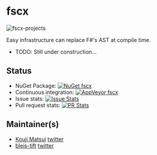 # fscx

![fscx-projects](https://raw.githubusercontent.com/fscx-projects/fscx/master/docs/files/img/fscx_128.png)

Easy infrastructure can replace F#'s AST at compile time.

* TODO: Still under construction...

## Status

* NuGet Package: [![NuGet fscx](https://img.shields.io/nuget/v/fscx.svg?style=flat)](https://www.nuget.org/packages/fscx)
* Continuous integration: [![AppVeyor fscx](https://img.shields.io/appveyor/ci/kekyo/fscx/master.svg)](https://ci.appveyor.com/project/fscx-projects/fscx)
* Issue stats: [![Issue Stats](http://issuestats.com/github/fscx-projects/fscx/badge/issue)](http://issuestats.com/github/fscx-projects/fscx)
* Pull request stats: [![PR Stats](http://issuestats.com/github/fscx-projects/fscx/badge/pr)](http://issuestats.com/github/fscx-projects/fscx)

## Maintainer(s)

- [Kouji Matsui](https://github.com/kekyo) [twitter](https://twitter.com/kekyo2)
- [bleis-tift](https://github.com/bleis-tift) [twitter](https://twitter.com/bleis)
